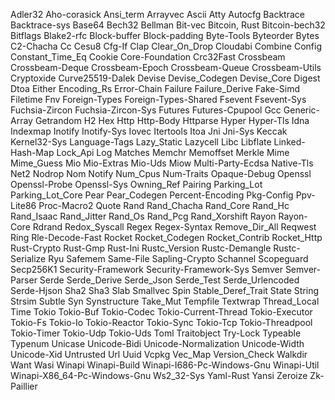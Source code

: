 Adler32
Aho-corasick
Ansi_term
Arrayvec
Ascii
Atty
Autocfg
Backtrace
Backtrace-sys
Base64
Bech32
Bellman
Bit-vec
Bitcoin, Rust
Bitcoin-bech32
Bitflags
Blake2-rfc
Block-buffer
Block-padding
Byte-Tools
Byteorder
Bytes
C2-Chacha
Cc
Cesu8
Cfg-If
Clap
Clear_On_Drop
Cloudabi
Combine
Config
Constant_Time_Eq
Cookie
Core-Foundation
Crc32Fast
Crossbeam
Crossbeam-Deque
Crossbeam-Epoch
Crossbeam-Queue
Crossbeam-Utils
Cryptoxide
Curve25519-Dalek
Devise
Devise_Codegen
Devise_Core
Digest
Dtoa
Either
Encoding_Rs
Error-Chain
Failure
Failure_Derive
Fake-Simd
Filetime
Fnv
Foreign-Types
Foreign-Types-Shared
Fsevent
Fsevent-Sys
Fuchsia-Zircon
Fuchsia-Zircon-Sys
Futures
Futures-Cpupool
Gcc
Generic-Array
Getrandom
H2
Hex
Http
Http-Body
Httparse
Hyper
Hyper-Tls
Idna
Indexmap
Inotify
Inotify-Sys
Iovec
Itertools
Itoa
Jni
Jni-Sys
Keccak
Kernel32-Sys
Language-Tags
Lazy_Static
Lazycell
Libc
Libflate
Linked-Hash-Map
Lock_Api
Log
Matches
Memchr
Memoffset
Merkle
Mime
Mime_Guess
Mio
Mio-Extras
Mio-Uds
Miow
Multi-Party-Ecdsa
Native-Tls
Net2
Nodrop
Nom
Notify
Num_Cpus
Num-Traits
Opaque-Debug
Openssl
Openssl-Probe
Openssl-Sys
Owning_Ref
Pairing
Parking_Lot
Parking_Lot_Core
Pear
Pear_Codegen
Percent-Encoding
Pkg-Config
Ppv-Lite86
Proc-Macro2
Quote
Rand
Rand_Chacha
Rand_Core
Rand_Hc
Rand_Isaac
Rand_Jitter
Rand_Os
Rand_Pcg
Rand_Xorshift
Rayon
Rayon-Core
Rdrand
Redox_Syscall
Regex
Regex-Syntax
Remove_Dir_All
Reqwest
Ring
Rle-Decode-Fast
Rocket
Rocket_Codegen
Rocket_Contrib
Rocket_Http
Rust-Crypto
Rust-Gmp
Rust-Ini
Rustc_Version
Rustc-Demangle
Rustc-Serialize
Ryu
Safemem
Same-File
Sapling-Crypto
Schannel
Scopeguard
Secp256K1
Security-Framework
Security-Framework-Sys
Semver
Semver-Parser
Serde
Serde_Derive
Serde_Json
Serde_Test
Serde_Urlencoded
Serde-Hjson
Sha2
Sha3
Slab
Smallvec
Spin
Stable_Deref_Trait
State
String
Strsim
Subtle
Syn
Synstructure
Take_Mut
Tempfile
Textwrap
Thread_Local
Time
Tokio
Tokio-Buf
Tokio-Codec
Tokio-Current-Thread
Tokio-Executor
Tokio-Fs
Tokio-Io
Tokio-Reactor
Tokio-Sync
Tokio-Tcp
Tokio-Threadpool
Tokio-Timer
Tokio-Udp
Tokio-Uds
Toml
Traitobject
Try-Lock
Typeable
Typenum
Unicase
Unicode-Bidi
Unicode-Normalization
Unicode-Width
Unicode-Xid
Untrusted
Url
Uuid
Vcpkg
Vec_Map
Version_Check
Walkdir
Want
Wasi
Winapi
Winapi-Build
Winapi-I686-Pc-Windows-Gnu
Winapi-Util
Winapi-X86_64-Pc-Windows-Gnu
Ws2_32-Sys
Yaml-Rust
Yansi
Zeroize
Zk-Paillier
